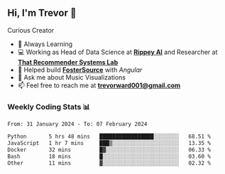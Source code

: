 ## Hi, I'm Trevor 👋

Curious Creator

- 🌱 Always Learning
- 💻 Working as Head of Data Science at [**Rippey AI**](https://rippey.ai/) and Researcher at [**That Recommender Systems Lab**](https://github.com/that-recsys-lab)
- 🔧 Helped build [**FosterSource**](https://github.com/blueprintboulder/f21s22-foster-source.git) with _Angular_
- 💬 Ask me about Music Visualizations
- 📫 Feel free to reach me at **<a href="mailto:trevorward001@gmail.com">trevorward001@gmail.com<a>**

### Weekly Coding Stats 📊
<!--START_SECTION:waka-->

```txt
From: 31 January 2024 - To: 07 February 2024

Python       5 hrs 48 mins   █████████████████░░░░░░░░   68.51 %
JavaScript   1 hr 7 mins     ███▒░░░░░░░░░░░░░░░░░░░░░   13.35 %
Docker       32 mins         █▓░░░░░░░░░░░░░░░░░░░░░░░   06.33 %
Bash         18 mins         █░░░░░░░░░░░░░░░░░░░░░░░░   03.60 %
Other        11 mins         ▓░░░░░░░░░░░░░░░░░░░░░░░░   02.32 %
```

<!--END_SECTION:waka-->

<!--

Here are some ideas to get you started:

- 🔭 I’m currently working on (way to add branches committed on)
- 🌱 I’m currently learning Web Frameworks and Machine Learning! (Lisp, JS (react & angular), Python, and __)
- 💬 Ask me about ...
- 📫 How to reach me: 
- 😄 Pronouns: He/Him/His
- ⚡ Fun fact: ...

that-recsys-lab
-->
